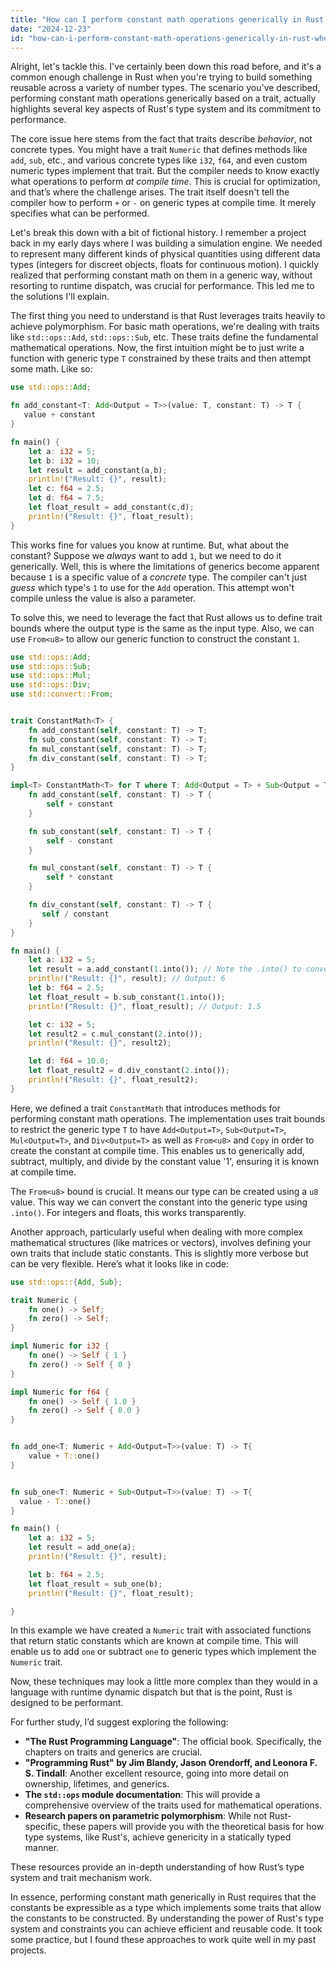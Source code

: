 ```yaml
---
title: "How can I perform constant math operations generically in Rust when only a trait is available?"
date: "2024-12-23"
id: "how-can-i-perform-constant-math-operations-generically-in-rust-when-only-a-trait-is-available"
---
```


Alright, let's tackle this. I've certainly been down this road before, and it's a common enough challenge in Rust when you're trying to build something reusable across a variety of number types. The scenario you've described, performing constant math operations generically based on a trait, actually highlights several key aspects of Rust's type system and its commitment to performance.

The core issue here stems from the fact that traits describe *behavior*, not concrete types. You might have a trait `Numeric` that defines methods like `add`, `sub`, etc., and various concrete types like `i32`, `f64`, and even custom numeric types implement that trait. But the compiler needs to know exactly what operations to perform *at compile time*. This is crucial for optimization, and that’s where the challenge arises. The trait itself doesn't tell the compiler how to perform `+` or `-` on generic types at compile time. It merely specifies what can be performed.

Let's break this down with a bit of fictional history. I remember a project back in my early days where I was building a simulation engine. We needed to represent many different kinds of physical quantities using different data types (integers for discreet objects, floats for continuous motion). I quickly realized that performing constant math on them in a generic way, without resorting to runtime dispatch, was crucial for performance. This led me to the solutions I'll explain.

The first thing you need to understand is that Rust leverages traits heavily to achieve polymorphism. For basic math operations, we're dealing with traits like `std::ops::Add`, `std::ops::Sub`, etc. These traits define the fundamental mathematical operations. Now, the first intuition might be to just write a function with generic type `T` constrained by these traits and then attempt some math. Like so:

```rust
use std::ops::Add;

fn add_constant<T: Add<Output = T>>(value: T, constant: T) -> T {
   value + constant
}

fn main() {
    let a: i32 = 5;
    let b: i32 = 10;
    let result = add_constant(a,b);
    println!("Result: {}", result);
    let c: f64 = 2.5;
    let d: f64 = 7.5;
    let float_result = add_constant(c,d);
    println!("Result: {}", float_result);
}

```

This works fine for values you know at runtime. But, what about the constant? Suppose we *always* want to add `1`, but we need to do it generically. Well, this is where the limitations of generics become apparent because `1` is a specific value of a *concrete* type. The compiler can't just *guess* which type's `1` to use for the `Add` operation. This attempt won't compile unless the value is also a parameter.

To solve this, we need to leverage the fact that Rust allows us to define trait bounds where the output type is the same as the input type. Also, we can use `From<u8>` to allow our generic function to construct the constant `1`.

```rust
use std::ops::Add;
use std::ops::Sub;
use std::ops::Mul;
use std::ops::Div;
use std::convert::From;


trait ConstantMath<T> {
    fn add_constant(self, constant: T) -> T;
    fn sub_constant(self, constant: T) -> T;
    fn mul_constant(self, constant: T) -> T;
    fn div_constant(self, constant: T) -> T;
}

impl<T> ConstantMath<T> for T where T: Add<Output = T> + Sub<Output = T> + Mul<Output=T> + Div<Output=T> + From<u8> + Copy{
    fn add_constant(self, constant: T) -> T {
        self + constant
    }

    fn sub_constant(self, constant: T) -> T {
        self - constant
    }

    fn mul_constant(self, constant: T) -> T {
        self * constant
    }

    fn div_constant(self, constant: T) -> T {
       self / constant
    }
}

fn main() {
    let a: i32 = 5;
    let result = a.add_constant(1.into()); // Note the .into() to convert to T
    println!("Result: {}", result); // Output: 6
    let b: f64 = 2.5;
    let float_result = b.sub_constant(1.into());
    println!("Result: {}", float_result); // Output: 1.5

    let c: i32 = 5;
    let result2 = c.mul_constant(2.into());
    println!("Result: {}", result2);

    let d: f64 = 10.0;
    let float_result2 = d.div_constant(2.into());
    println!("Result: {}", float_result2);
}
```

Here, we defined a trait `ConstantMath` that introduces methods for performing constant math operations. The implementation uses trait bounds to restrict the generic type `T` to have `Add<Output=T>`, `Sub<Output=T>`, `Mul<Output=T>`, and `Div<Output=T>` as well as `From<u8>` and `Copy` in order to create the constant at compile time. This enables us to generically add, subtract, multiply, and divide by the constant value '1', ensuring it is known at compile time.

The `From<u8>` bound is crucial. It means our type can be created using a `u8` value. This way we can convert the constant into the generic type using `.into()`. For integers and floats, this works transparently.

Another approach, particularly useful when dealing with more complex mathematical structures (like matrices or vectors), involves defining your own traits that include static constants. This is slightly more verbose but can be very flexible. Here’s what it looks like in code:

```rust
use std::ops::{Add, Sub};

trait Numeric {
    fn one() -> Self;
    fn zero() -> Self;
}

impl Numeric for i32 {
    fn one() -> Self { 1 }
    fn zero() -> Self { 0 }
}

impl Numeric for f64 {
    fn one() -> Self { 1.0 }
    fn zero() -> Self { 0.0 }
}


fn add_one<T: Numeric + Add<Output=T>>(value: T) -> T{
    value + T::one()
}


fn sub_one<T: Numeric + Sub<Output=T>>(value: T) -> T{
  value - T::one()
}

fn main() {
    let a: i32 = 5;
    let result = add_one(a);
    println!("Result: {}", result);

    let b: f64 = 2.5;
    let float_result = sub_one(b);
    println!("Result: {}", float_result);

}

```
In this example we have created a `Numeric` trait with associated functions that return static constants which are known at compile time. This will enable us to add `one` or subtract `one` to generic types which implement the `Numeric` trait.

Now, these techniques may look a little more complex than they would in a language with runtime dynamic dispatch but that is the point, Rust is designed to be performant.

For further study, I’d suggest exploring the following:

*   **"The Rust Programming Language"**: The official book. Specifically, the chapters on traits and generics are crucial.
*   **"Programming Rust" by Jim Blandy, Jason Orendorff, and Leonora F. S. Tindall**: Another excellent resource, going into more detail on ownership, lifetimes, and generics.
*   **The `std::ops` module documentation**: This will provide a comprehensive overview of the traits used for mathematical operations.
*   **Research papers on parametric polymorphism**: While not Rust-specific, these papers will provide you with the theoretical basis for how type systems, like Rust's, achieve genericity in a statically typed manner.

These resources provide an in-depth understanding of how Rust’s type system and trait mechanism work.

In essence, performing constant math generically in Rust requires that the constants be expressible as a type which implements some traits that allow the constants to be constructed. By understanding the power of Rust's type system and constraints you can achieve efficient and reusable code. It took some practice, but I found these approaches to work quite well in my past projects.
